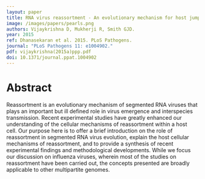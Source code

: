 ```yaml
---
layout: paper
title: RNA virus reassortment - An evolutionary mechanism for host jumps and immune evasion
image: /images/papers/pearls.png
authors: Vijaykrishna D, Mukherji R, Smith GJD.
year: 2015
ref: Dhanasekaran et al. 2015. PLoS Pathogens.
journal: "PLoS Pathogens 11: e1004902."
pdf: vijaykrishna(2015a)ppp.pdf
doi: 10.1371/journal.ppat.1004902
---
```


# Abstract

Reassortment is an evolutionary mechanism of segmented RNA viruses that plays an important but ill defined role in virus emergence and interspecies transmission. Recent experimental studies have greatly enhanced our understanding of the cellular mechanisms of reassortment within a host cell. Our purpose here is to offer a brief introduction on the role of reassortment in segmented RNA virus evolution, explain the host cellular mechanisms of reassortment, and to provide a synthesis of recent experimental findings and methodological developments. While we focus our discussion on influenza viruses, wherein most of the studies on reassortment have been carried out, the concepts presented are broadly applicable to other multipartite genomes.
